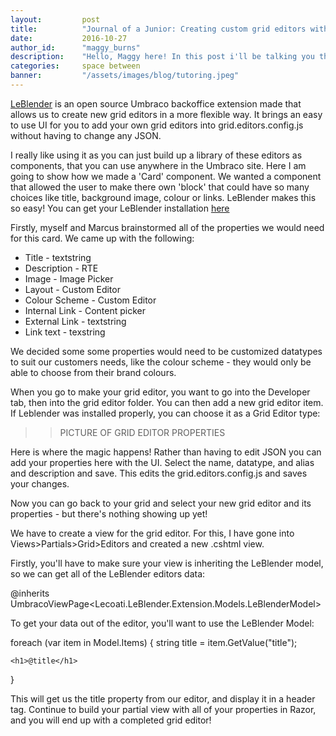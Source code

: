 ```yaml
---
layout:         post
title:          "Journal of a Junior: Creating custom grid editors with LeBlender"
date:           2016-10-27
author_id:      "maggy_burns"
description:    "Hello, Maggy here! In this post i'll be talking you through how I made custom grid editors to be used with the Umbraco grid"
categories:     space between
banner:         "/assets/images/blog/tutoring.jpeg"
---
```


[LeBlender](https://our.umbraco.org/projects/backoffice-extensions/leblender/) is an open source Umbraco backoffice extension made that allows us to create new grid editors in a more flexible way. It brings an easy to use UI for you to add your own grid editors into grid.editors.config.js without having to change any JSON.

I really like using it as you can just build up a library of these editors as components, that you can use anywhere in the Umbraco site. Here I am going to show how we made a 'Card' component. We wanted a component that allowed the user to make there own 'block' that could have so many choices like title, background image, colour or links. LeBlender makes this so easy! You can get your LeBlender installation [here](https://our.umbraco.org/projects/backoffice-extensions/leblender/)

Firstly, myself and Marcus brainstormed all of the properties we would need for this card. We came up with the following:

- Title - textstring
- Description - RTE 
- Image - Image Picker
- Layout - Custom Editor
- Colour Scheme - Custom Editor
- Internal Link - Content picker
- External Link - textstring
- Link text - texstring

We decided some some properties would need to be customized datatypes to suit our customers needs, like the colour scheme - they would only be able to choose from their brand colours.

When you go to make your grid editor, you want to go into the Developer tab, then into the grid editor folder. You can then add a new grid editor item. If Leblender was installed properly, you can choose it as a Grid Editor type:

>> PICTURE OF GRID EDITOR PROPERTIES

Here is where the magic happens! Rather than having to edit JSON you can add your properties here with the UI. Select the name, datatype, and alias and description and save. This edits the grid.editors.config.js and saves your changes.

Now you can go back to your grid and select your new grid editor and its properties - but there's nothing showing up yet!

We have to create a view for the grid editor. For this, I have gone into Views>Partials>Grid>Editors and created a new .cshtml view.

Firstly, you'll have to make sure your view is inheriting the LeBlender model, so we can get all of the LeBlender editors data:

@inherits UmbracoViewPage<Lecoati.LeBlender.Extension.Models.LeBlenderModel>

To get your data out of the editor, you'll want to use the LeBlender Model:

foreach (var item in Model.Items)
{
    string title = item.GetValue("title");

    <h1>@title</h1>
}

This will get us the title property from our editor, and display it in a header tag. Continue to build your partial view with all of your properties in Razor, and you will end up with a completed grid editor!

